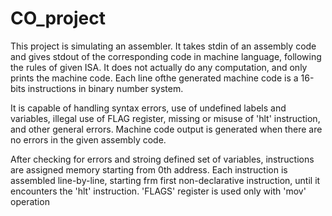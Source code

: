 # CO_project
This project is simulating an assembler.
It takes stdin of an assembly code and gives stdout of the corresponding code in machine language, following the rules of given ISA.
It does not actually do any computation, and only prints the machine code.
Each line ofthe generated machine code is a 16-bits instructions in binary number system.

It is capable of handling syntax errors, use of undefined labels and variables, illegal use of FLAG register, missing or misuse of 'hlt' instruction, and other general errors.
Machine code output is generated when there are no errors in the given assembly code.

After checking for errors and stroing defined set of variables, instructions are assigned memory starting from 0th address.
Each instruction is assembled line-by-line, starting frm first non-declarative instruction, until it encounters the 'hlt' instruction.
'FLAGS' register is used only with 'mov' operation

